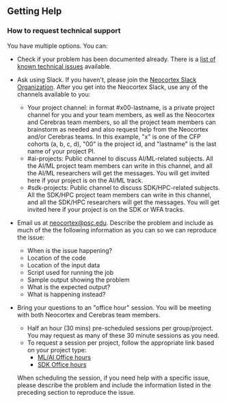 ## Getting Help
### How to request technical support
You have multiple options. You can:
* Check if your problem has been documented already. There is a [list of known technical issues](https://portal.neocortex.psc.edu/docs/current-known-issues.html) available.
* Ask using Slack. If you haven't, please join the [Neocortex Slack Organization](https://join.slack.com/t/neocortex-system/shared_invite/zt-19e7499up-bZeT870l71Od7XqwxixFmw). After you get into the Neocortex Slack, use any of the channels available to you:
   * Your project channel: in format #x00-lastname, is a private project channel for you and your team members, as well as the Neocortex and Cerebras team members, so all the project team members can brainstorm as needed and also request help from the Neocortex and/or Cerebras teams. In this example, "x" is one of the CFP cohorts (a, b, c, d), "00" is the project id, and "lastname" is the last name of your project PI.
   * #ai-projects: Public channel to discuss AI/ML-related subjects. All the AI/ML project team members can write in this channel, and all the AI/ML researchers will get the messages. You will get invited here if your project is on the AI/ML track.
   * #sdk-projects: Public channel to discuss SDK/HPC-related subjects. All the SDK/HPC project team members can write in this channel, and all the SDK/HPC researchers will get the messages. You will get invited here if your project is on the SDK or WFA tracks.
* Email us at neocortex@psc.edu. Describe the problem and include as much of the the following information as you can so we can reproduce the issue:
   * When is the issue happening?
   * Location of the code
   * Location of the input data
   * Script used for running the job
   * Sample output showing the problem
   * What is the expected output?
   * What is happening instead?
* Bring your questions to an "office hour" session. You will be meeting with both Neocortex and Cerebras team members.
  * Half an hour (30 mins) pre-scheduled sessions per group/project. You may request as many of these 30 minute sessions as you need.
  * To request a session per project, follow the appropriate link based on your project type:
     * [ML/AI Office hours](https://calendly.com/neocortex-system/neocortex-office-hours)
     * [SDK Office hours](https://calendly.com/neocortex-system/neocortex-office-hours)
   
  When scheduling the session, if you need help with a specific issue, please describe the problem and include the information listed in the preceding section to reproduce the issue.

